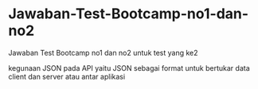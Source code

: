 # Jawaban-Test-Bootcamp-no1-dan-no2
Jawaban Test Bootcamp no1 dan no2 untuk test yang ke2 

kegunaan JSON pada API yaitu JSON sebagai format untuk bertukar data client dan server atau antar aplikasi
